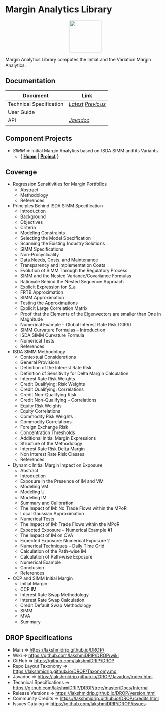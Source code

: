 ﻿
# Margin Analytics Library


<p align="center"><img src="https://github.com/lakshmiDRIP/DROP/blob/master/DRIP_Logo.gif?raw=true" width="100"></p>

Margin Analytics Library computes the Initial and the Variation Margin Analytics.


## Documentation

 |        Document         | Link |
 |-------------------------|------|
 | Technical Specification | [*Latest*](https://github.com/lakshmiDRIP/DROP/blob/master/Docs/Internal/MarginAnalytics/MarginAnalytics_v4.56.pdf) [*Previous*](https://github.com/lakshmiDRIP/DROP/blob/master/Docs/Internal/MarginAnalytics) |
 | User Guide              |  |
 | API                     | [*Javadoc*](https://lakshmidrip.github.io/DROP/Javadoc/index.html)|


## Component Projects

 * *SIMM* => Initial Margin Analytics based on ISDA SIMM and its Variants.
	* { [**Home**](https://github.com/lakshmiDRIP/DROP/tree/master/src/main/java/org/drip/simm/README.md) | 
	[**Project**](https://github.com/lakshmiDRIP/DROP/issues?q=is%3Aopen+is%3Aissue+label%3Asimm) }


## Coverage

 * Regression Sensitivities for Margin Portfolios
	* Abstract
	* Methodology
	* References
 * Principles Behind ISDA SIMM Specification
	* Introduction
	* Background
	* Objectives
	* Criteria
	* Modeling Constraints
	* Selecting the Model Specification
	* Scanning the Existing Industry Solutions
	* SIMM Specifications
	* Non-Procyclicality
	* Data Needs, Costs, and Maintenance
	* Transparency and Implementation Costs
	* Evolution of SIMM Through the Regulatory Process
	* SIMM and the Nested Variance/Covariance Formulas
	* Rationale Behind the Nested Sequence Approach
	* Explicit Expression for S_a
	* FRTB Approximation
	* SIMM Approximation
	* Testing the Approximations
	* Explicit Large Correlation Matrix
	* Proof that the Elements of the Eigenvectors are smaller than One in Magnitude
	* Numerical Example – Global Interest Rate Risk (GIRR)
	* SIMM Curvature Formulas – Introduction
	* ISDA SIMM Curvature Formula
	* Numerical Tests
	* References
 * ISDA SIMM Methodology
	* Contextual Considerations
	* General Provisions
	* Definition of the Interest Rate Risk
	* Definition of Sensitivity for Delta Margin Calculation
	* Interest Rate Risk Weights
	* Credit Qualifying: Risk Weights
	* Credit Qualifying: Correlations
	* Credit Non-Qualifying Risk
	* Credit Non-Qualifying – Correlations
	* Equity Risk Weights
	* Equity Correlations
	* Commodity Risk Weights
	* Commodity Correlations
	* Foreign Exchange Risk
	* Concentration Thresholds
	* Additional Initial Margin Expressions
	* Structure of the Methodology
	* Interest Rate Risk Delta Margin
	* Non Interest Rate Risk Classes
	* References
 * Dynamic Initial Margin Impact on Exposure
	* Abstract
	* Introduction
	* Exposure in the Presence of IM and VM
	* Modeling VM
	* Modeling U
	* Modeling IM
	* Summary and Calibration
	* The Impact of IM: No Trade Flows within the MPoR
	* Local Gaussian Approximation
	* Numerical Tests
	* The Impact of IM: Trade Flows within the MPoR
	* Expected Exposure – Numerical Example #1
	* The Impact of IM on CVA
	* Expected Exposure: Numerical Exposure 2
	* Numerical Techniques – Daily Time Grid
	* Calculation of the Path-wise IM
	* Calculation of Path-wise Exposure
	* Numerical Example
	* Conclusion
	* References
 * CCP and SIMM Initial Margin
	* Initial Margin
	* CCP IM
	* Interest Rate Swap Methodology
	* Interest Rate Swap Calculation
	* Credit Default Swap Methodology
	* SIMM
	* MVA
	* Summary


## DROP Specifications

 * Main                     => https://lakshmidrip.github.io/DROP/
 * Wiki                     => https://github.com/lakshmiDRIP/DROP/wiki
 * GitHub                   => https://github.com/lakshmiDRIP/DROP
 * Repo Layout Taxonomy     => https://lakshmidrip.github.io/DROP/Taxonomy.md
 * Javadoc                  => https://lakshmidrip.github.io/DROP/Javadoc/index.html
 * Technical Specifications => https://github.com/lakshmiDRIP/DROP/tree/master/Docs/Internal
 * Release Versions         => https://lakshmidrip.github.io/DROP/version.html
 * Community Credits        => https://lakshmidrip.github.io/DROP/credits.html
 * Issues Catalog           => https://github.com/lakshmiDRIP/DROP/issues

